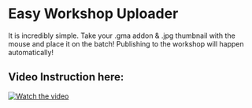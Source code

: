 # Easy Workshop Uploader

It is incredibly simple.
Take your .gma addon & .jpg thumbnail with the mouse and place it on the batch!
Publishing to the workshop will happen automatically!

Video Instruction here:
---
[![Watch the video](https://i.imgur.com/qGy6mXo.png)](https://youtu.be/JSEF2cHYn8I)
